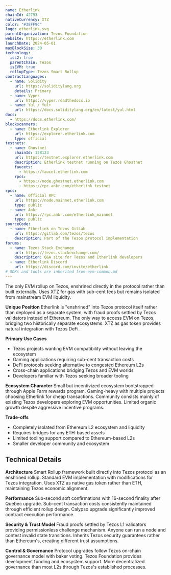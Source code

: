 ```yaml
---
name: Etherlink
chainId: 42793
nativeCurrency: XTZ
color: "#38FF9C"
logo: etherlink.svg
parentOrganization: Tezos Foundation
website: https://etherlink.com
launchDate: 2024-05-01
maxBlockSize: 30
technology:
  isL2: true
  parentChain: Tezos
  isEVM: true
  rollupType: Tezos Smart Rollup
contractLanguages:
  - name: Solidity
    url: https://soliditylang.org
    details: Primary
  - name: Vyper
    url: https://vyper.readthedocs.io
  - name: Yul / Yul+
    url: https://docs.soliditylang.org/en/latest/yul.html
docs:
  - https://docs.etherlink.com/
blockscanners:
  - name: Etherlink Explorer
    url: https://explorer.etherlink.com
    type: official
testnets:
  - name: Ghostnet
    chainId: 128123
    url: https://testnet.explorer.etherlink.com
    description: Etherlink testnet running on Tezos Ghostnet
    faucets:
      - https://faucet.etherlink.com
    rpcs:
      - https://node.ghostnet.etherlink.com
      - https://rpc.ankr.com/etherlink_testnet
rpcs:
  - name: Official RPC
    url: https://node.mainnet.etherlink.com
    type: public
  - name: Ankr
    url: https://rpc.ankr.com/etherlink_mainnet
    type: public
sourceCode:
  - name: Etherlink on Tezos GitLab
    url: https://gitlab.com/tezos/tezos
    description: Part of the Tezos protocol implementation
forums:
  - name: Tezos Stack Exchange
    url: https://tezos.stackexchange.com/
    description: Q&A site for Tezos and Etherlink developers
  - name: Etherlink Discord
    url: https://discord.com/invite/etherlink
# SDKs and tools are inherited from evm-common.md
---
```


The only EVM rollup on Tezos, enshrined directly in the protocol rather than built externally. Uses XTZ for gas with sub-cent fees but remains isolated from mainstream EVM liquidity.

**Unique Position**
Etherlink is "enshrined" into Tezos protocol itself rather than deployed as a separate system, with fraud proofs settled by Tezos validators instead of Ethereum. The only way to access EVM on Tezos, bridging two historically separate ecosystems. XTZ as gas token provides natural integration with Tezos DeFi.

**Primary Use Cases**

- Tezos projects wanting EVM compatibility without leaving the ecosystem
- Gaming applications requiring sub-cent transaction costs
- DeFi protocols seeking alternative to congested Ethereum L2s
- Cross-chain applications bridging Tezos and EVM worlds
- Developers familiar with Tezos seeking broader tooling

**Ecosystem Character**
Small but incentivized ecosystem bootstrapped through Apple Farm rewards program. Gaming-heavy with multiple projects choosing Etherlink for cheap transactions. Community consists mainly of existing Tezos developers exploring EVM opportunities. Limited organic growth despite aggressive incentive programs.

**Trade-offs**

- Completely isolated from Ethereum L2 ecosystem and liquidity
- Requires bridges for any ETH-based assets
- Limited tooling support compared to Ethereum-based L2s
- Smaller developer community and ecosystem

## Technical Details

**Architecture**
Smart Rollup framework built directly into Tezos protocol as an enshrined rollup. Standard EVM implementation with modifications for Tezos integration. Uses XTZ as native gas token rather than ETH, maintaining Tezos economic alignment.

**Performance**
Sub-second soft confirmations with 16-second finality after Quebec upgrade. Sub-cent transaction costs consistently maintained through efficient rollup design. Calypso upgrade significantly improved contract execution performance.

**Security & Trust Model**
Fraud proofs settled by Tezos L1 validators providing permissionless challenge mechanism. Anyone can run a node and contest invalid state transitions. Inherits Tezos security guarantees rather than Ethereum's, creating different trust assumptions.

**Control & Governance**
Protocol upgrades follow Tezos on-chain governance model with baker voting. Tezos Foundation provides development funding and ecosystem support. More decentralized governance than most L2s through Tezos's established processes.
